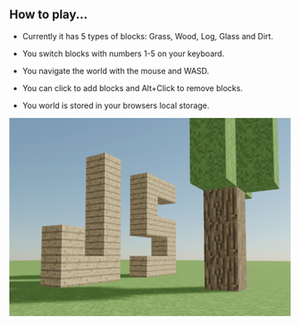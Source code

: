 ## How to play...

- Currently it has 5 types of blocks: Grass, Wood, Log, Glass and Dirt.

- You switch blocks with numbers 1-5 on your keyboard.

- You navigate the world with the mouse and
  WASD.

- You can click to add blocks and Alt+Click to remove blocks.

- You world is stored in your browsers local storage.

![Preview](preview.png "Preview")

